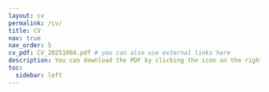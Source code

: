 ```yaml
---
layout: cv
permalink: /cv/
title: CV
nav: true
nav_order: 5
cv_pdf: CV_20251004.pdf # you can also use external links here
description: You can download the PDF by clicking the icon on the right.
toc:
  sidebar: left
---
```

